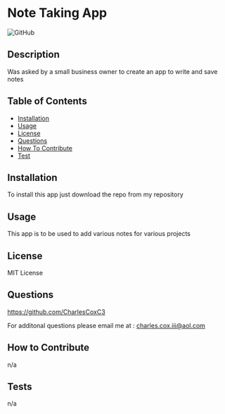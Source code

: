 # Note Taking App

![GitHub](https://img.shields.io/github/license/CharlesCoxC3/Note-Taker)

## Description

Was asked by a small business owner to create an app to write and save notes

## Table of Contents

- [Installation](#installation)
- [Usage](#usage)
- [License](#license)
- [Questions](#questions)
- [How To Contribute](#contributions)
- [Test](#tests)

## Installation

To install this app just download the repo from my repository

## Usage

This app is to be used to add various notes for various projects 

## License

MIT License

## Questions

https://github.com/CharlesCoxC3

For additonal questions please email me at : charles.cox.iii@aol.com

## How to Contribute

n/a

## Tests

n/a